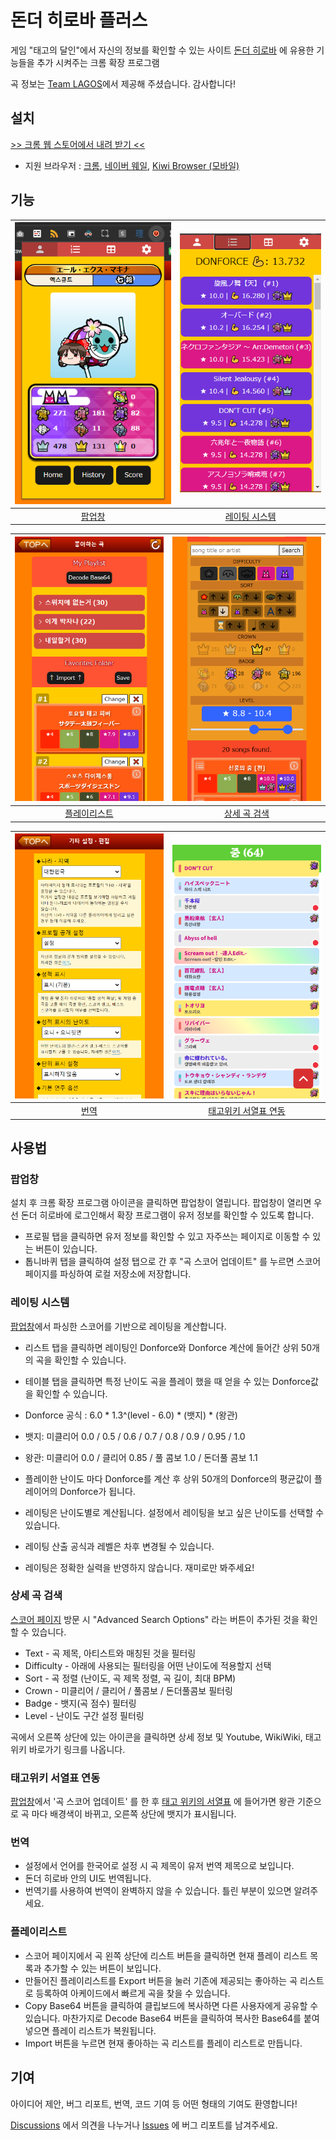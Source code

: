 # 돈더 히로바 플러스

게임 "태고의 달인"에서 자신의 정보를 확인할 수 있는 사이트 [돈더 히로바](https://donderhiroba.jp/index.php) 에 유용한 기능들을 추가 시켜주는 크롬 확장 프로그램

곡 정보는 [Team LAGOS](https://twitter.com/KOREA_TAIKO)에서 제공해 주셨습니다. 감사합니다!

## 설치
[>> 크롬 웹 스토어에서 내려 받기 <<](https://chromewebstore.google.com/detail/donder-hiroba-plus/dmendcaacmlddhgalacgccejbamnncci)

- 지원 브라우저 : [크롬](https://www.google.com/chrome/), [네이버 웨일](https://whale.naver.com/ko/), [Kiwi Browser (모바일)](https://play.google.com/store/apps/details?id=com.kiwibrowser.browser&hl=en&gl=US&pli=1)

## 기능
| ![Profile](.screenshots/profile.png) | ![Rating](.screenshots/rating.png) |
|:------------------------:|:------------:|
| [팝업창](#팝업창) | [레이팅 시스템](#레이팅-시스템) |


![Playlist](.screenshots/playlist.png) | ![Search](.screenshots/search.png)
|:--------------------------------:|:-------------------------------------:|
| [플레이리스트](#플레이리스트) | [상세 곡 검색](#상세-곡-검색) |


![Korean](.screenshots/korean.png) | ![Taikowiki](.screenshots/taikowiki.png)
|:--------------------------------:|:-------------------------------------:|
| [번역](#번역) | [태고위키 서열표 연동](#태고위키-서열표-연동) |


## 사용법
### 팝업창
설치 후 크롬 확장 프로그램 아이콘을 클릭하면 팝업창이 열립니다.
팝업창이 열리면 우선 돈더 히로바에 로그인해서 확장 프로그램이 유저 정보를 확인할 수 있도록 합니다.

- 프로필 탭을 클릭하면 유저 정보를 확인할 수 있고 자주쓰는 페이지로 이동할 수 있는 버튼이 있습니다.
- 톱니바퀴 탭을 클릭하여 설정 탭으로 간 후 "곡 스코어 업데이트" 를 누르면 스코어 페이지를 파싱하여 로컬 저장소에 저장합니다.

### 레이팅 시스템
[팝업창](#팝업창)에서 파싱한 스코어를 기반으로 레이팅을 계산합니다.

- 리스트 탭을 클릭하면 레이팅인 Donforce와 Donforce 계산에 들어간 상위 50개의 곡을 확인할 수 있습니다.
- 테이블 탭을 클릭하면 특정 난이도 곡을 플레이 했을 때 얻을 수 있는 Donforce값을 확인할 수 있습니다.

- Donforce 공식 : 6.0 * 1.3^(level - 6.0) * (뱃지) * (왕관)
- 뱃지: 미클리어 0.0 / 0.5 / 0.6 / 0.7 / 0.8 / 0.9 / 0.95 / 1.0
- 왕관: 미클리어 0.0 / 클리어 0.85 / 풀 콤보 1.0 / 돈더풀 콤보 1.1
- 플레이한 난이도 마다 Donforce를 계산 후 상위 50개의 Donforce의 평균값이 플레이어의 Donforce가 됩니다.
- 레이팅은 난이도별로 계산됩니다. 설정에서 레이팅을 보고 싶은 난이도를 선택할 수 있습니다.
- 레이팅 산출 공식과 레벨은 차후 변경될 수 있습니다.
- 레이팅은 정확한 실력을 반영하지 않습니다. 재미로만 봐주세요!

### 상세 곡 검색
[스코어 페이지](https://donderhiroba.jp/score_list.php) 방문 시 "Advanced Search Options" 라는 버튼이 추가된 것을 확인할 수 있습니다.
- Text - 곡 제목, 아티스트와 매칭된 것을 필터링
- Difficulty - 아래에 사용되는 필터링을 어떤 난이도에 적용할지 선택
- Sort - 곡 정렬 (난이도, 곡 제목 정렬, 곡 길이, 최대 BPM)
- Crown - 미클리어 / 클리어 / 풀콤보 / 돈더풀콤보 필터링
- Badge - 뱃지(곡 점수) 필터링
- Level - 난이도 구간 설정 필터링

곡에서 오른쪽 상단에 있는 아이콘을 클릭하면 상세 정보 및 Youtube, WikiWiki, 태고 위키 바로가기 링크를 나옵니다.

### 태고위키 서열표 연동
[팝업창](#팝업창)에서 '곡 스코어 업데이트' 를 한 후 [태고 위키의 서열표](http://taikowiki.com/diffchart/clear/10/) 에 들어가면 왕관 기준으로 곡 마다 배경색이 바뀌고, 오른쪽 상단에 뱃지가 표시됩니다.

### 번역
- 설정에서 언어를 한국어로 설정 시 곡 제목이 유저 번역 제목으로 보입니다.
- 돈더 히로바 안의 UI도 번역됩니다.
- 번역기를 사용하여 번역이 완벽하지 않을 수 있습니다. 틀린 부분이 있으면 알려주세요.

### 플레이리스트
- 스코어 페이지에서 곡 왼쪽 상단에 리스트 버튼을 클릭하면 현재 플레이 리스트 목록과 추가할 수 있는 버튼이 보입니다.
- 만들어진 플레이리스트를 Export 버튼을 눌러 기존에 제공되는 좋아하는 곡 리스트로 등록하여 아케이드에서 빠르게 곡을 찾을 수 있습니다.
- Copy Base64 버튼을 클릭하여 클립보드에 복사하면 다른 사용자에게 공유할 수 있습니다. 마찬가지로 Decode Base64 버튼을 클릭하여 복사한 Base64를 붙여넣으면 플레이 리스트가 복원됩니다.
- Import 버튼을 누르면 현재 좋아하는 곡 리스트를 플레이 리스트로 만듭니다.

## 기여
아이디어 제안, 버그 리포트, 번역, 코드 기여 등 어떤 형태의 기여도 환영합니다!

[Discussions](https://github.com/exqt/donder-hiroba-plus/discussions) 에서 의견을 나누거나 [Issues](https://github.com/exqt/donder-hiroba-plus/issues) 에 버그 리포트를 남겨주세요.
